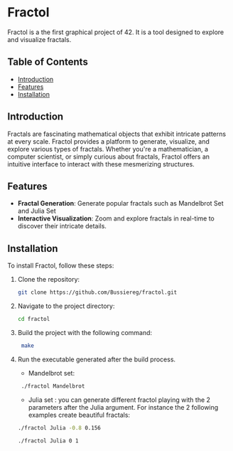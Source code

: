 # Fractol

Fractol is a the first graphical project of 42. It is a tool designed to explore and visualize fractals.

## Table of Contents

- [Introduction](#introduction)
- [Features](#features)
- [Installation](#installation)

## Introduction

Fractals are fascinating mathematical objects that exhibit intricate patterns at every scale. Fractol provides a platform to generate, visualize, and explore various types of fractals. Whether you're a mathematician, a computer scientist, or simply curious about fractals, Fractol offers an intuitive interface to interact with these mesmerizing structures.

## Features

- **Fractal Generation**: Generate popular fractals such as Mandelbrot Set and Julia Set
- **Interactive Visualization**: Zoom and explore fractals in real-time to discover their intricate details.

## Installation

To install Fractol, follow these steps:

1. Clone the repository:

    ```bash
    git clone https://github.com/Bussiereg/fractol.git
    ```

2. Navigate to the project directory:

    ```bash
    cd fractol
    ```

3. Build the project with the following command:
   ```bash
    make
    ```

5. Run the executable generated after the build process.
   - Mandelbrot set:
   ```bash
    ./fractol Mandelbrot
    ```
   
   - Julia set : you can generate different fractol playing with the 2 parameters after the Julia argument.
     For instance the 2 following examples create beautiful fractals:
     
    ```bash
    ./fractol Julia -0.8 0.156
    ```
    
    ```bash
    ./fractol Julia 0 1
    ```
   

